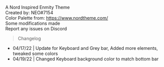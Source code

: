 A Nord Inspired Enmity Theme <br>
Created by: NEO#7154 <br>
Color Palette from: https://www.nordtheme.com/ <br>
Some modifications made <br>
Report any issues on Discord

> Changelog

* 04/17/22 | Update for Keyboard and Grey bar, Added more elements, tweaked some colors
* 04/19/22 | Changed Keyboard background color to match bottom bar
  
